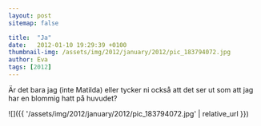 ```yaml
---
layout: post
sitemap: false

title:  "Ja"
date:   2012-01-10 19:29:39 +0100
thumbnail-img: /assets/img/2012/january/2012/pic_183794072.jpg
author: Eva
tags: [2012]
---
```


Är det bara jag (inte Matilda) eller tycker ni också att det ser ut som att jag har en blommig hatt på huvudet?

![]({{ '/assets/img/2012/january/2012/pic_183794072.jpg'  | relative_url }})

